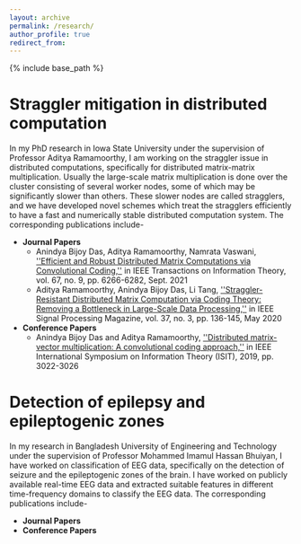 ```yaml
---
layout: archive
permalink: /research/
author_profile: true
redirect_from:
---
```


{% include base_path %}

Straggler mitigation in distributed computation
======
In my PhD research in Iowa State University under the supervision of Professor Aditya Ramamoorthy, I am working on the straggler issue in distributed computations, specifically for distributed matrix-matrix multiplication. Usually the large-scale matrix multiplication is done over the cluster consisting of several worker nodes, some of which may be significantly slower than others. These slower nodes are called stragglers, and we have developed novel schemes which treat the stragglers efficiently to have a fast and numerically stable distributed computation system. The corresponding publications include-

* **Journal Papers**
   * Anindya Bijoy Das, Aditya Ramamoorthy, Namrata Vaswani, [''Efficient and Robust Distributed Matrix Computations via Convolutional Coding,''](https://ieeexplore.ieee.org/abstract/document/9478901) in IEEE Transactions on Information Theory, vol. 67, no. 9, pp. 6266-6282, Sept. 2021
   * Aditya Ramamoorthy, Anindya Bijoy Das, Li Tang, [''Straggler-Resistant Distributed Matrix Computation via Coding Theory: Removing a Bottleneck in Large-Scale Data Processing,''](https://ieeexplore.ieee.org/abstract/document/9084368) in IEEE Signal Processing Magazine, vol. 37, no. 3, pp. 136-145, May 2020 
* **Conference Papers**
   * Anindya Bijoy Das and Aditya Ramamoorthy, [''Distributed matrix-vector multiplication: A convolutional coding approach,''](https://ieeexplore.ieee.org/abstract/document/8849395) in IEEE International Symposium on Information Theory (ISIT),  2019, pp. 3022-3026


Detection of epilepsy and epileptogenic zones 
======
In my research in Bangladesh University of Engineering and Technology under the supervision of Professor Mohammed Imamul Hassan Bhuiyan, I have worked on classification of EEG data, specifically on the detection of seizure and the epileptogenic zones of the brain. I have worked on publicly available real-time EEG data and extracted suitable features in different time-frequency domains to classify the EEG data. The corresponding publications include-

* **Journal Papers**
* **Conference Papers**



